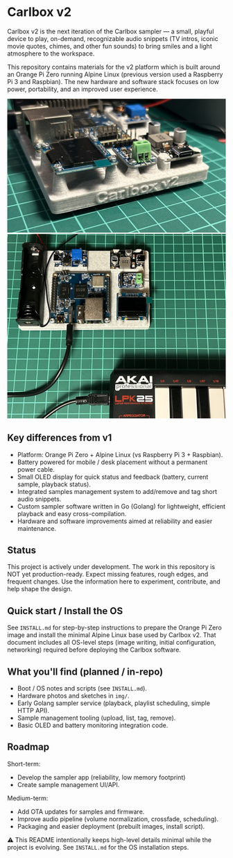 # Carlbox v2

Carlbox v2 is the next iteration of the Carlbox sampler — a small, playful device to play, on-demand, recognizable audio snippets (TV intros, iconic movie quotes, chimes, and other fun sounds) to bring smiles and a light atmosphere to the workspace.

This repository contains materials for the v2 platform which is built around an Orange Pi Zero running Alpine Linux (previous version used a Raspberry Pi 3 and Raspbian). The new hardware and software stack focuses on low power, portability, and an improved user experience.

![Carlbox dev board 1](img/dev_board_01.jpeg)
![Carlbox dev board 2](img/dev_board_02.jpeg)

## Key differences from v1

- Platform: Orange Pi Zero + Alpine Linux (vs Raspberry Pi 3 + Raspbian).
- Battery powered for mobile / desk placement without a permanent power cable.
- Small OLED display for quick status and feedback (battery, current sample, playback status).
- Integrated samples management system to add/remove and tag short audio snippets.
- Custom sampler software written in Go (Golang) for lightweight, efficient playback and easy cross-compilation.
- Hardware and software improvements aimed at reliability and easier maintenance.

## Status

This project is actively under development. The work in this repository is NOT yet production-ready. Expect missing features, rough edges, and frequent changes. Use the information here to experiment, contribute, and help shape the design.

## Quick start / Install the OS

See `INSTALL.md` for step-by-step instructions to prepare the Orange Pi Zero image and install the minimal Alpine Linux base used by Carlbox v2. That document includes all OS-level steps (image writing, initial configuration, networking) required before deploying the Carlbox software.

## What you'll find (planned / in-repo)

- Boot / OS notes and scripts (see `INSTALL.md`).
- Hardware photos and sketches in `img/`.
- Early Golang sampler service (playback, playlist scheduling, simple HTTP API).
- Sample management tooling (upload, list, tag, remove).
- Basic OLED and battery monitoring integration code.

## Roadmap

Short-term:
- Develop the sampler app (reliability, low memory footprint)
- Create sample management UI/API.

Medium-term:
- Add OTA updates for samples and firmware.
- Improve audio pipeline (volume normalization, crossfade, scheduling).
- Packaging and easier deployment (prebuilt images, install script).

⚠️ This README intentionally keeps high-level details minimal while the project is evolving. See `INSTALL.md` for the OS installation steps.
